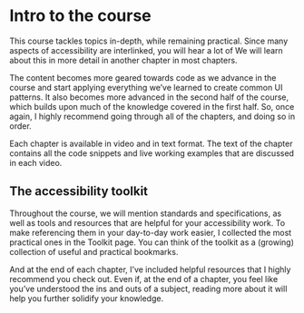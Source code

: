 # Intro to the course

This course tackles topics in-depth, while remaining practical. Since many aspects of accessibility are interlinked, you will hear a lot of We will learn about this in more detail in another chapter in most chapters.

The content becomes more geared towards code as we advance in the course and start applying everything we’ve learned to create common UI patterns. It also becomes more advanced in the second half of the course, which builds upon much of the knowledge covered in the first half. So, once again, I highly recommend going through all of the chapters, and doing so in order.

Each chapter is available in video and in text format. The text of the chapter contains all the code snippets and live working examples that are discussed in each video.

## The accessibility toolkit

Throughout the course, we will mention standards and specifications, as well as tools and resources that are helpful for your accessibility work. To make referencing them in your day-to-day work easier, I collected the most practical ones in the Toolkit page. You can think of the toolkit as a (growing) collection of useful and practical bookmarks.

And at the end of each chapter, I’ve included helpful resources that I highly recommend you check out. Even if, at the end of a chapter, you feel like you’ve understood the ins and outs of a subject, reading more about it will help you further solidify your knowledge.
